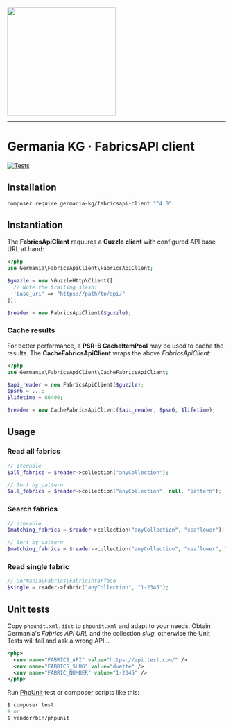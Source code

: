 <img src="https://static.germania-kg.com/logos/ga-logo-2016-web.svgz" width="250px">

------




# Germania KG · FabricsAPI client

[![Tests](https://github.com/GermaniaKG/FabricsApi-Client//actions/workflows/tests.yml/badge.svg)](https://github.com/GermaniaKG/FabricsApi-Client//actions/workflows/tests.yml)


## Installation

```bash
composer require germania-kg/fabricsapi-client "^4.0"
```



## Instantiation

The **FabricsApiClient** requures a **Guzzle client** with configured API base URL at hand:

```php
<?php
use Germania\FabricsApiClient\FabricsApiClient;

$guzzle = new \GuzzleHttp\Client([
  // Note the trailing slash!
  'base_uri' => "https://path/to/api/"
]);

$reader = new FabricsApiClient($guzzle);
```

### Cache results

For better performance, a **PSR-6 CacheItemPool** may be used to cache the results. The **CacheFabricsApiClient** wraps the above *FabricsApiClient:* 

```php
<?php
use Germania\FabricsApiClient\CacheFabricsApiClient;

$api_reader = new FabricsApiClient($guzzle);
$psr6 = ...;
$lifetime = 86400;

$reader = new CacheFabricsApiClient($api_reader, $psr6, $lifetime);
```



## Usage

### Read all fabrics

```php
// iterable
$all_fabrics = $reader->collection("anyCollection");

// Sort by pattern
$all_fabrics = $reader->collection("anyCollection", null, "pattern");
```

### Search fabrics

```php
// iterable
$matching_fabrics = $reader->collection("anyCollection", "seaflower");

// Sort by pattern
$matching_fabrics = $reader->collection("anyCollection", "seaflower", "pattern");
```

### Read single fabric

```php
// Germania\Fabrics\FabricInterface
$single = reader->fabric("anyCollection", "1-2345");
```





## Unit tests

Copy `phpunit.xml.dist` to `phpunit.xml` and adapt to your needs. Obtain Germania's *Fabrics API URL* and the collection *slug*, otherwise the Unit Tests will fail and ask a wrong API…

```xml
<php>
  <env name="FABRICS_API" value="https://api.test.com/" />
  <env name="FABRICS_SLUG" value="duette" />
  <env name="FABRIC_NUMBER" value="1-2345" />
</php>
```



Run [PhpUnit](https://phpunit.de/) test or composer scripts like this:

```bash
$ composer test
# or
$ vendor/bin/phpunit
```

